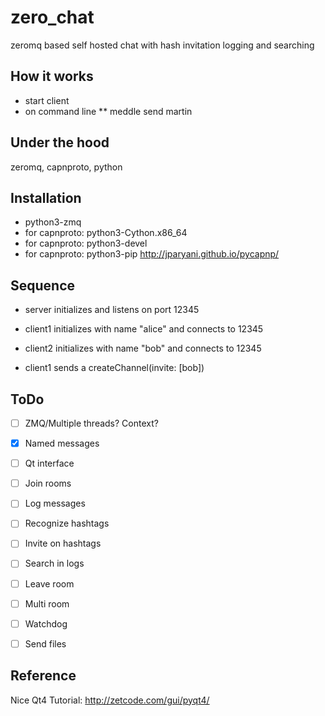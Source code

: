 zero_chat
=========

zeromq based self hosted chat with hash invitation logging and searching


How it works
------------

* start client 
* on command line
** meddle send martin <message>


Under the hood
--------------

zeromq, capnproto, python


Installation
------------

* python3-zmq
* for capnproto: python3-Cython.x86_64
* for capnproto: python3-devel
* for capnproto: python3-pip http://jparyani.github.io/pycapnp/


Sequence
--------

* server initializes and listens on port 12345

* client1 initializes with name "alice" and connects to 12345

* client2 initializes with name "bob" and connects to 12345

* client1 sends a createChannel(invite: [bob])


ToDo
----

- [ ] ZMQ/Multiple threads? Context?
- [x] Named messages
- [ ] Qt interface
- [ ] Join rooms
- [ ] Log messages
- [ ] Recognize hashtags
- [ ] Invite on hashtags
- [ ] Search in logs
- [ ] Leave room
- [ ] Multi room
- [ ] Watchdog
- [ ] Send files


Reference
---------

Nice Qt4 Tutorial: http://zetcode.com/gui/pyqt4/
